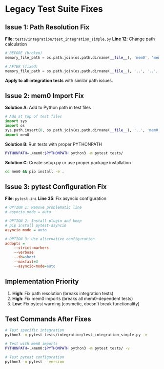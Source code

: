 # Legacy Test Suite Fixes

## Issue 1: Path Resolution Fix

**File**: `tests/integration/test_integration_simple.py`
**Line 12**: Change path calculation

```python
# BEFORE (broken)
memory_file_path = os.path.join(os.path.dirname(__file__), 'mem0', 'mem0', 'memory', 'main.py')

# AFTER (fixed) 
memory_file_path = os.path.join(os.path.dirname(__file__), '..', '..', 'mem0', 'mem0', 'memory', 'main.py')
```

**Apply to all integration tests** with similar path issues.

## Issue 2: mem0 Import Fix

**Solution A**: Add to Python path in test files
```python
# Add at top of test files
import sys
import os
sys.path.insert(0, os.path.join(os.path.dirname(__file__), '..', 'mem0'))
import mem0
```

**Solution B**: Run tests with proper PYTHONPATH
```bash
PYTHONPATH=./mem0:$PYTHONPATH python3 -m pytest tests/
```

**Solution C**: Create setup.py or use proper package installation
```bash
cd mem0 && pip install -e .
```

## Issue 3: pytest Configuration Fix

**File**: `pytest.ini`
**Line 35**: Fix asyncio configuration

```ini
# OPTION 1: Remove problematic line
# asyncio_mode = auto

# OPTION 2: Install plugin and keep
# pip install pytest-asyncio
asyncio_mode = auto

# OPTION 3: Use alternative configuration
addopts = 
    --strict-markers
    --verbose
    --tb=short
    --maxfail=3
    --asyncio-mode=auto
```

## Implementation Priority

1. **High**: Fix path resolution (breaks integration tests)
2. **High**: Fix mem0 imports (breaks all mem0-dependent tests)  
3. **Low**: Fix pytest warning (cosmetic, doesn't break functionality)

## Test Commands After Fixes

```bash
# Test specific integration
python3 -m pytest tests/integration/test_integration_simple.py -v

# Test with mem0 imports
PYTHONPATH=./mem0:$PYTHONPATH python3 -m pytest tests/ -v

# Test pytest configuration
python3 -m pytest --version
``` 